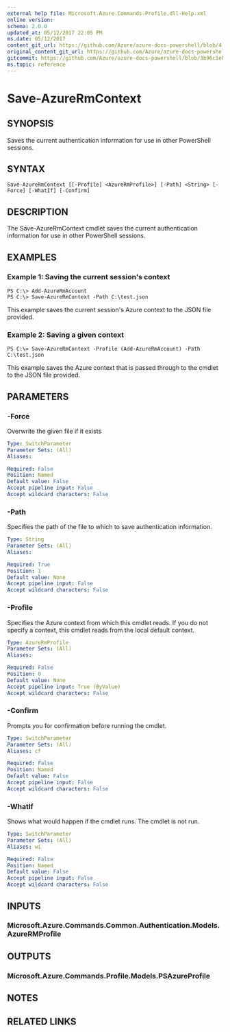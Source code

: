 ```yaml
---
external help file: Microsoft.Azure.Commands.Profile.dll-Help.xml
online version:
schema: 2.0.0
updated_at: 05/12/2017 22:05 PM
ms.date: 05/12/2017
content_git_url: https://github.com/Azure/azure-docs-powershell/blob/4.1.0/azureps-cmdlets-docs/ServiceManagement/AzureRM.Profile/v3.0.0/Save-AzureRmContext.md
original_content_git_url: https://github.com/Azure/azure-docs-powershell/blob/4.1.0/azureps-cmdlets-docs/ServiceManagement/AzureRM.Profile/v3.0.0/Save-AzureRmContext.md
gitcommit: https://github.com/Azure/azure-docs-powershell/blob/3b96c1e0b28fc56dfbf6de55728d5478e0d02def
ms.topic: reference
---
```


# Save-AzureRmContext

## SYNOPSIS
Saves the current authentication information for use in other PowerShell sessions.

## SYNTAX

```
Save-AzureRmContext [[-Profile] <AzureRmProfile>] [-Path] <String> [-Force] [-WhatIf] [-Confirm]
```

## DESCRIPTION
The Save-AzureRmContext cmdlet saves the current authentication information for use in other PowerShell sessions.

## EXAMPLES

### Example 1: Saving the current session's context
```
PS C:\> Add-AzureRmAccount
PS C:\> Save-AzureRmContext -Path C:\test.json
```

This example saves the current session's Azure context to the JSON file provided.

### Example 2: Saving a given context
```
PS C:\> Save-AzureRmContext -Profile (Add-AzureRmAccount) -Path C:\test.json
```

This example saves the Azure context that is passed through to the cmdlet to the JSON file provided.

## PARAMETERS

### -Force
Overwrite the given file if it exists

```yaml
Type: SwitchParameter
Parameter Sets: (All)
Aliases: 

Required: False
Position: Named
Default value: False
Accept pipeline input: False
Accept wildcard characters: False
```

### -Path
Specifies the path of the file to which to save authentication information.

```yaml
Type: String
Parameter Sets: (All)
Aliases: 

Required: True
Position: 1
Default value: None
Accept pipeline input: False
Accept wildcard characters: False
```

### -Profile
Specifies the Azure context from which this cmdlet reads.
If you do not specify a context, this cmdlet reads from the local default context.

```yaml
Type: AzureRmProfile
Parameter Sets: (All)
Aliases: 

Required: False
Position: 0
Default value: None
Accept pipeline input: True (ByValue)
Accept wildcard characters: False
```

### -Confirm
Prompts you for confirmation before running the cmdlet.

```yaml
Type: SwitchParameter
Parameter Sets: (All)
Aliases: cf

Required: False
Position: Named
Default value: False
Accept pipeline input: False
Accept wildcard characters: False
```

### -WhatIf
Shows what would happen if the cmdlet runs.
The cmdlet is not run.

```yaml
Type: SwitchParameter
Parameter Sets: (All)
Aliases: wi

Required: False
Position: Named
Default value: False
Accept pipeline input: False
Accept wildcard characters: False
```

## INPUTS

### Microsoft.Azure.Commands.Common.Authentication.Models.AzureRMProfile

## OUTPUTS

### Microsoft.Azure.Commands.Profile.Models.PSAzureProfile

## NOTES

## RELATED LINKS

